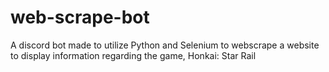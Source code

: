 # web-scrape-bot
 A discord bot made to utilize Python and Selenium to webscrape a website to display information regarding the game, Honkai: Star Rail
